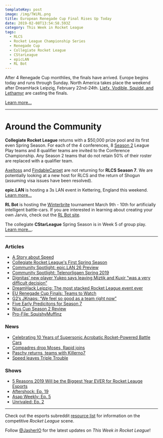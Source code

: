 ```yaml
---
templateKey: post
image: /img/TWiRL.png
title: European Renegade Cup Final Rises Up Today
date: 2019-02-08T13:54:58.593Z
category: This Week in Rocket League
tags:
  - RLCS
  - Rocket League Championship Series
  - Renegade Cup
  - Collegiate Rocket League
  - CStarLeague
  - epicLAN
  - RL Bot
---
```


After 4 Renegade Cup monthlies, the finals have arrived. Europe begins today and runs through Sunday. North America takes place the weekend after DreamHack Leipzig, February 22nd-24th. [Liefx, Vodible, Squidd, and Lethamyr](https://www.rocketleagueesports.com/news/renegade-cup-finals-coming-soon/) are casting the finals. 

[Learn more...](https://liquipedia.net/rocketleague/Renegade_Cup/Europe)

---

# Around the Community

**Collegiate Rocket League** returns with a $50,000 prize pool and its first even Spring Season. For each of the 4 conferences, 8 [Season 2](https://liquipedia.net/rocketleague/Collegiate_Rocket_League/Season_2) League Play teams and 8 qualifier teams are invited to the Conference Championship. Any Season 2 teams that do not retain 50% of their roster are replaced with a qualifier team.

[Axeltoss](https://twitter.com/Axeltoss/status/1092856528619503616) and [FindableCarpet](https://twitter.com/FindableCarpet/status/1092498979319832576) are not returning for **RLCS Season 7**. We are potentially looking at a new host for RLCS and the return of Shogun (assuming visa issues have been resolved). 

**epic.LAN** is hosting a 3s LAN event in Kettering, England this weekend. [Learn more...](https://liquipedia.net/rocketleague/Epic.LAN/26)

**RL Bot** is hosting the [Winterbrite](https://twitter.com/RLBotOfficial/status/1087787040626876416) tournament March 9th - 10th for artificially intelligent battle-cars. If you are interested in learning about creating your own Jarvis, check out the [RL Bot site](http://www.rlbot.org).

The collegiate **CStarLeague** Spring Season is in Week 5 of group play. [Learn more...](https://cstarleague.com/rl/standings).

---

### Articles

* [A Story about Speed](https://octane.gg/news/a-story-about-speed/)
* [Collegiate Rocket League's First Spring Season](https://thegamehaus.com/collegiate-rocket-leagues-first-spring-season/2019/02/05/)
* [Community Spotlight: epic.LAN 26 Preview](https://octane.gg/news/community-spotlight-epiclan-26-preview)
* [Community Spotlight: Telenorligaen Spring 2019](https://octane.gg/news/community-spotlight-telenorligaen-spring-2019)
* [Dignitas’ new player Yukeo says leaving Miztik and Kuxir “was a very difficult decision”](https://rocketeers.gg/interview-dignitas-yukeo-rlcs-s7-flipside-tactics/)
* [DreamHack Leipzig: The most stacked Rocket League event ever](https://www.dailyesports.gg/dreamhack-leipzig-rocket-league/)
* [EU Renegade Cup Finals: Teams to Watch](https://www.rocketleagueesports.com/news/eu-renegade-cup-finals-teams-to-watch/)
* [G2’s JKnaps: “We feel so good as a team right now”](https://rocketeers.gg/interview-g2-jknaps-rocket-league-transfer-chicago-kronovi/)
* [Five Early Predicitons for Season 7](https://thegamehaus.com/five-early-predictions-for-season-seven/2019/02/06/)
* [Nius Cup Season 2 Review](https://www.reddit.com/r/RocketLeagueEsports/comments/ani5il/the_end_of_the_second_season_of_brazilians_league/)
* [Pro-File: SquishyMuffinz](https://www.rocketleagueesports.com/news/rle-pro-files--vol--3--squishymuffinz/)

### News

* [Celebrating 10 Years of Supersonic Acrobatic Rocket-Powered Battle Cars](https://rocket-league.com/news/celebrating-10-years-of-supersonic-acrobatic-rocket-powered-battle-cars)
* [Compadres drop Moses, Rapid joins](https://twitter.com/aeonrl/status/1092626221706477569?s=21)
* [Paschy returns, teams with Killerno7](https://twitter.com/Paschy90/status/1093495664670060544)
* [Speed leaves Triple Trouble](https://twitter.com/TripleTroubleRL/status/1091660351068925952?s=19)

### Shows

* [5 Reasons 2019 Will be the Biggest Year EVER for Rocket Leauge Esports](https://www.youtube.com/watch?v=GaNfyP9rM4A&feature=youtu.be)
* [Aftershock: Ep. 19](https://www.youtube.com/watch?v=0SgeWs_jzMQ)
* [Asap Weekly: Ep. 5](https://asapweekly.podbean.com/e/rocket-league-5-snake-in-the-grass/)
* [Unrivaled: Ep. 2](https://www.twitch.tv/videos/376257646)

---

Check out the esports subreddit [resource list](https://www.reddit.com/r/RocketLeagueEsports/wiki/links) for information on the competitive *Rocket League* scene.

Follow [@JasherIO](https://twitter.com/JasherIO) for the latest updates on *This Week in Rocket League*!
